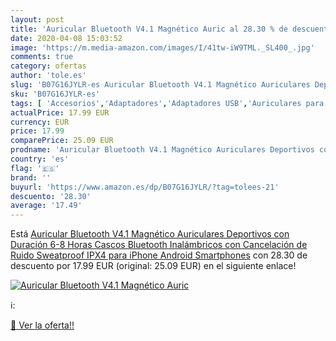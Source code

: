 ```yaml
---
layout: post
title: 'Auricular Bluetooth V4.1 Magnético Auric al 28.30 % de descuento'
date: 2020-04-08 15:03:52
image: 'https://m.media-amazon.com/images/I/41tw-iW9TML._SL400_.jpg'
comments: true
category: ofertas
author: 'tole.es'
slug: 'B07G16JYLR-es Auricular Bluetooth V4.1 Magnético Auriculares Deportivos...'
sku: 'B07G16JYLR-es'
tags: [ 'Accesorios','Adaptadores','Adaptadores USB','Auriculares para equipo de audio','Auriculares y accesorios','Electrónica','Informática','iphone', ]
actualPrice: 17.99 EUR
currency: EUR
price: 17.99
comparePrice: 25.09 EUR
prodname: 'Auricular Bluetooth V4.1 Magnético Auriculares Deportivos con Duración 6-8 Horas  Cascos Bluetooth Inalámbricos con Cancelación de Ruido  Sweatproof IPX4 para iPhone  Android Smartphones'
country: 'es'
flag: '🇪🇸'
brand: ''
buyurl: 'https://www.amazon.es/dp/B07G16JYLR/?tag=tolees-21'
descuento: '28.30'
average: '17.49'
---
```


Está [Auricular Bluetooth V4.1 Magnético Auriculares Deportivos con Duración 6-8 Horas  Cascos Bluetooth Inalámbricos con Cancelación de Ruido  Sweatproof IPX4 para iPhone  Android Smartphones](https://www.amazon.es/dp/B07G16JYLR/?tag=tolees-21) con 28.30 de descuento por 17.99 EUR (original: 25.09 EUR) en el siguiente enlace!

[![Auricular Bluetooth V4.1 Magnético Auric](https://m.media-amazon.com/images/I/41tw-iW9TML._SL400_.jpg)](https://www.amazon.es/dp/B07G16JYLR/?tag=tolees-21)

ℹ️:


[🛒 Ver la oferta!!](https://www.amazon.es/dp/B07G16JYLR/?tag=tolees-21)
